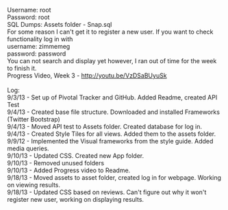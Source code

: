 Username: root<br>
Password: root<br>
SQL Dumps: Assets folder - Snap.sql<br>
For some reason I can't get it to register a new user. If you want to check functionality log in with<br>
username: zimmemeg<br>
password: password<br>
You can not search and display yet however, I ran out of time for the week to finish it.
<br>
Progress Video, Week 3 - http://youtu.be/VzDSaBUyuSk
<br><br>
Log:<br>
9/3/13 -  Set up of Pivotal Tracker and GitHub. Added Readme, created API Test<br>
9/4/13 - Created base file structure. Downloaded and installed Frameworks (Twitter Bootstrap)<br>
9/4/13 - Moved API test to Assets folder. Created database for log in.<br>
9/4/13 - Created Style Tiles for all views. Added them to the assets folder.<br>
9/9/12 - Implemented the Visual frameworks from the style guide. Added media queries.<br>
9/10/13 - Updated CSS. Created new App folder.<br>
9/10/13 - Removed unused folders<br>
9/10/13 - Added Progress video to Readme.<br>
9/18/13 - Moved assets to asset folder, created log in for webpage. Working on viewing results.<br>
9/18/13 - Updated CSS based on reviews. Can't figure out why it won't register new user, working on displaying results.<br>